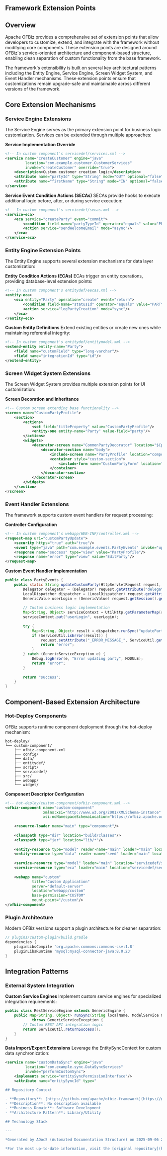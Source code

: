 ## Framework Extension Points

## Overview

Apache OFBiz provides a comprehensive set of extension points that allow developers to customize, extend, and integrate with the framework without modifying core components. These extension points are designed around OFBiz's service-oriented architecture and component-based structure, enabling clean separation of custom functionality from the base framework.

The framework's extensibility is built on several key architectural patterns including the Entity Engine, Service Engine, Screen Widget System, and Event Handler mechanisms. These extension points ensure that customizations remain upgrade-safe and maintainable across different versions of the framework.

## Core Extension Mechanisms

### Service Engine Extensions

The Service Engine serves as the primary extension point for business logic customization. Services can be extended through multiple approaches:

**Service Implementation Override**
```xml
<!-- In custom component's servicedef/services.xml -->
<service name="createCustomer" engine="java" 
         location="com.example.customer.CustomerServices" 
         invoke="createCustomer" override="true">
    <description>Custom customer creation logic</description>
    <attribute name="partyId" type="String" mode="OUT" optional="false"/>
    <attribute name="firstName" type="String" mode="IN" optional="false"/>
</service>
```

**Service Event Condition Actions (SECAs)**
SECAs provide hooks to execute additional logic before, after, or during service execution:

```xml
<!-- In custom component's servicedef/secas.xml -->
<service-eca>
    <eca service="createParty" event="commit">
        <condition field-name="partyTypeId" operator="equals" value="PERSON"/>
        <action service="sendWelcomeEmail" mode="async"/>
    </eca>
</service-eca>
```

### Entity Engine Extension Points

The Entity Engine supports several extension mechanisms for data layer customization:

**Entity Condition Actions (ECAs)**
ECAs trigger on entity operations, providing database-level extension points:

```xml
<!-- In custom component's entitydef/eecas.xml -->
<entity-eca>
    <eca entity="Party" operation="create" event="return">
        <condition field-name="statusId" operator="equals" value="PARTY_ENABLED"/>
        <action service="logPartyCreation" mode="sync"/>
    </eca>
</entity-eca>
```

**Custom Entity Definitions**
Extend existing entities or create new ones while maintaining referential integrity:

```xml
<!-- In custom component's entitydef/entitymodel.xml -->
<extend-entity entity-name="Party">
    <field name="customField" type="long-varchar"/>
    <field name="integrationId" type="id"/>
</extend-entity>
```

### Screen Widget System Extensions

The Screen Widget System provides multiple extension points for UI customization:

**Screen Decoration and Inheritance**
```xml
<!-- Custom screen extending base functionality -->
<screen name="CustomPartyProfile">
    <section>
        <actions>
            <set field="titleProperty" value="CustomPartyProfile"/>
            <entity-one entity-name="Party" value-field="party"/>
        </actions>
        <widgets>
            <decorator-screen name="CommonPartyDecorator" location="${parameters.mainDecoratorLocation}">
                <decorator-section name="body">
                    <include-screen name="PartyProfile" location="component://party/widget/partymgr/PartyScreens.xml"/>
                    <container style="custom-section">
                        <include-form name="CustomPartyForm" location="component://custom/widget/CustomForms.xml"/>
                    </container>
                </decorator-section>
            </decorator-screen>
        </widgets>
    </section>
</screen>
```

### Event Handler Extensions

The framework supports custom event handlers for request processing:

**Controller Configuration**
```xml
<!-- In custom component's webapp/WEB-INF/controller.xml -->
<request-map uri="customPartyUpdate">
    <security https="true" auth="true"/>
    <event type="java" path="com.example.events.PartyEvents" invoke="updateCustomParty"/>
    <response name="success" type="view" value="PartyProfile"/>
    <response name="error" type="view" value="EditParty"/>
</request-map>
```

**Custom Event Handler Implementation**
```java
public class PartyEvents {
    public static String updateCustomParty(HttpServletRequest request, HttpServletResponse response) {
        Delegator delegator = (Delegator) request.getAttribute("delegator");
        LocalDispatcher dispatcher = (LocalDispatcher) request.getAttribute("dispatcher");
        GenericValue userLogin = (GenericValue) request.getSession().getAttribute("userLogin");
        
        // Custom business logic implementation
        Map<String, Object> serviceContext = UtilHttp.getParameterMap(request);
        serviceContext.put("userLogin", userLogin);
        
        try {
            Map<String, Object> result = dispatcher.runSync("updateParty", serviceContext);
            if (ServiceUtil.isError(result)) {
                request.setAttribute("_ERROR_MESSAGE_", ServiceUtil.getErrorMessage(result));
                return "error";
            }
        } catch (GenericServiceException e) {
            Debug.logError(e, "Error updating party", MODULE);
            return "error";
        }
        
        return "success";
    }
}
```

## Component-Based Extension Architecture

### Hot-Deploy Components

OFBiz supports runtime component deployment through the hot-deploy mechanism:

```
hot-deploy/
└── custom-component/
    ├── ofbiz-component.xml
    ├── config/
    ├── data/
    ├── entitydef/
    ├── script/
    ├── servicedef/
    ├── src/
    ├── webapp/
    └── widget/
```

**Component Descriptor Configuration**
```xml
<!-- hot-deploy/custom-component/ofbiz-component.xml -->
<ofbiz-component name="custom-component"
                 xmlns:xsi="http://www.w3.org/2001/XMLSchema-instance"
                 xsi:noNamespaceSchemaLocation="https://ofbiz.apache.org/dtds/ofbiz-component.xsd">
    
    <resource-loader name="main" type="component"/>
    
    <classpath type="dir" location="build/classes"/>
    <classpath type="jar" location="lib/*"/>
    
    <entity-resource type="model" reader-name="main" loader="main" location="entitydef/entitymodel.xml"/>
    <entity-resource type="data" reader-name="seed" loader="main" location="data/CustomSecurityData.xml"/>
    
    <service-resource type="model" loader="main" location="servicedef/services.xml"/>
    <service-resource type="eca" loader="main" location="servicedef/secas.xml"/>
    
    <webapp name="custom"
            title="Custom Application"
            server="default-server"
            location="webapp/custom"
            base-permission="CUSTOM"
            mount-point="/custom"/>
</ofbiz-component>
```

### Plugin Architecture

Modern OFBiz versions support a plugin architecture for cleaner separation:

```gradle
// plugins/custom-plugin/build.gradle
dependencies {
    pluginLibsCompile 'org.apache.commons:commons-csv:1.8'
    pluginLibsRuntime 'mysql:mysql-connector-java:8.0.23'
}
```

## Integration Patterns

### External System Integration

**Custom Service Engines**
Implement custom service engines for specialized integration requirements:

```java
public class RestServiceEngine extends GenericEngine {
    public Map<String, Object> runSync(String localName, ModelService modelService, Map<String, Object> context) 
            throws GenericServiceException {
        // Custom REST API integration logic
        return ServiceUtil.returnSuccess();
    }
}
```

**Data Import/Export Extensions**
Leverage the EntitySyncContext for custom data synchronization:

```xml
<service name="customDataSync" engine="java" 
         location="com.example.sync.DataSyncServices" 
         invoke="performCustomSync">
    <implements service="entitySyncPermissionInterface"/>
    <attribute name="entitySyncId" type="

## Repository Context

- **Repository**: [https://github.com/apache/ofbiz-framework](https://github.com/apache/ofbiz-framework)
- **Description**: No description available
- **Business Domain**: Software Development
- **Architecture Pattern**: Library/Utility

## Technology Stack

---

*Generated by ADocS (Automated Documentation Structure) on 2025-09-06 22:47:30*

*For the most up-to-date information, visit the [original repository](https://github.com/apache/ofbiz-framework)*